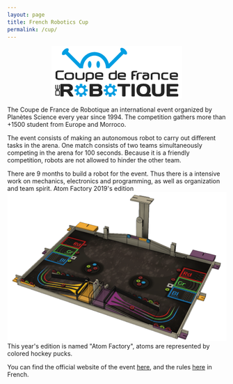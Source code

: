 ```yaml
---
layout: page
title: French Robotics Cup
permalink: /cup/
---
```

<center>
<img src="/images/CDR-LOGO.png" alt="Plot de chantier">
</center>

The Coupe de France de Robotique an international event organized by Planètes Science every year since 1994. The competition gathers more than +1500 student from Europe and Morroco.

The event consists of making an autonomous robot to carry out different tasks in the arena. One match consists of two teams simultaneously competing in the arena for 100 seconds. Because it is a friendly competition, robots are not allowed to hinder the other team.

There are 9 months to build a robot for the event. Thus there is a intensive work on mechanics, electronics and programming, as well as organization and team spirit.
Atom Factory 2019's edition
<img src="/images/arena1.png" alt="Arena2019">
This year's edition is named "Atom Factory", atoms are represented by colored hockey pucks.

You can find the official website of the event [here](https://www.coupederobotique.fr/), and the rules [here](https://www.coupederobotique.fr/wp-content/uploads/Eurobot2019_Rules_Cup_OFFICIAL_FR.pdf) in French.
